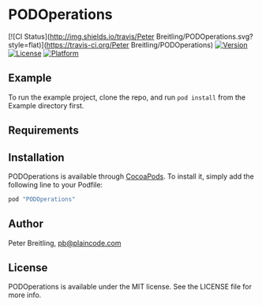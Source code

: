 # PODOperations

[![CI Status](http://img.shields.io/travis/Peter Breitling/PODOperations.svg?style=flat)](https://travis-ci.org/Peter Breitling/PODOperations)
[![Version](https://img.shields.io/cocoapods/v/PODOperations.svg?style=flat)](http://cocoapods.org/pods/PODOperations)
[![License](https://img.shields.io/cocoapods/l/PODOperations.svg?style=flat)](http://cocoapods.org/pods/PODOperations)
[![Platform](https://img.shields.io/cocoapods/p/PODOperations.svg?style=flat)](http://cocoapods.org/pods/PODOperations)

## Example

To run the example project, clone the repo, and run `pod install` from the Example directory first.

## Requirements

## Installation

PODOperations is available through [CocoaPods](http://cocoapods.org). To install
it, simply add the following line to your Podfile:

```ruby
pod "PODOperations"
```

## Author

Peter Breitling, pb@plaincode.com

## License

PODOperations is available under the MIT license. See the LICENSE file for more info.
